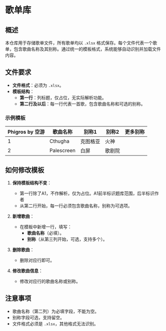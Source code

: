 # 歌单库

## 概述
本仓库用于存储歌单文件，所有歌单均以 `.xlsx` 格式保存。每个文件代表一个歌单，包含歌曲名称及其别称。通过统一的模板格式，系统能够自动识别并加载文件内容。

## 文件要求
- **文件格式**：必须为 `.xlsx`。
- **模板结构**：
  - **第一行**：列标题，仅占位，无实际解析功能。
  - **第二行及以后**：每一行代表一首歌，包含歌曲名称和可选的别称。

### 示例模板
| Phigros by 空游  | 歌曲名称        | 别称1    | 别称2   | 更多别称 |
|-----|-----------------|---------|---------|----------|
| 1   | Cthugha         | 克图格亚 | 火神    |          |
| 2   | Palescreen      | 白屏     | 歌剧院  |          |

## 如何修改模板
1. **保持模板结构不变**：
   - 第一行除了A1，不作解析，仅为占位。A1前半标识题库范围，后半标识作者
   - 从第二行开始，每一行必须包含歌曲名称，别称为可选项。

2. **新增歌曲**：
   - 在模板中新增一行，填写：
     - **歌曲名称**（必填）。
     - **别称**（从第三列开始，可选，支持多个）。

3. **删除歌曲**：
   - 删除对应行即可。

4. **修改歌曲信息**：
   - 修改对应行的歌曲名称或别称。

## 注意事项
- 歌曲名称（第二列）为必填字段，不能为空。
- 别称字段可选，支持留空。
- 文件格式必须是 `.xlsx`，其他格式无法识别。
